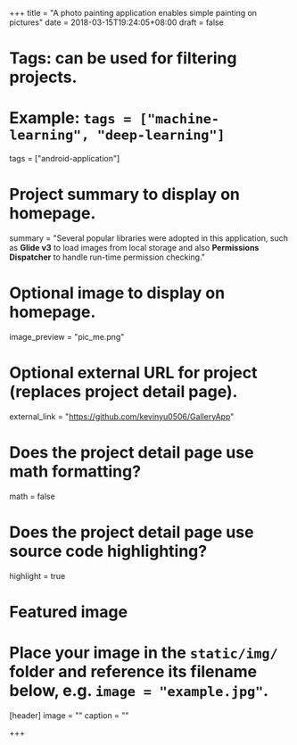 +++
title = "A photo painting application enables simple painting on pictures"
date = 2018-03-15T19:24:05+08:00
draft = false

# Tags: can be used for filtering projects.
# Example: `tags = ["machine-learning", "deep-learning"]`
tags = ["android-application"]

# Project summary to display on homepage.
summary = "Several popular libraries were adopted in this application, such as **Glide v3** to load images from local storage and also **Permissions Dispatcher** to handle run-time permission checking."

# Optional image to display on homepage.
image_preview = "pic_me.png"

# Optional external URL for project (replaces project detail page).
external_link = "https://github.com/kevinyu0506/GalleryApp"

# Does the project detail page use math formatting?
math = false

# Does the project detail page use source code highlighting?
highlight = true

# Featured image
# Place your image in the `static/img/` folder and reference its filename below, e.g. `image = "example.jpg"`.
[header]
image = ""
caption = ""

+++
